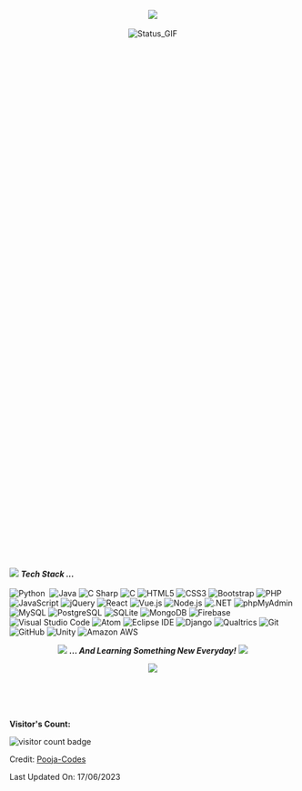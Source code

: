 <p align="center">
  <img align="center" style="width:80%;height:0;padding-bottom:182%;position:relative;" alt="Hi_Image"src="https://github.com/Pooja-Codes/Pooja-Codes/blob/main/Pooja-Hi.png">
</p>
<p align="center">
  <a href="https://www.linkedin.com/in/pooja-patel-here/"><img src="https://img.shields.io/badge/-Pooja%20Patel-0077B5?style=for-the-badge&logo=Linkedin&logoColor=white"/></a>
</p> 

<p align="center">
  <img  align="center" style="width:80%;height:0;padding-bottom:182%;position:relative;" alt="Status_GIF" src="https://github.com/Pooja-Codes/Pooja-Codes/blob/main/Pooja-Status.gif">
</p>

<img src="https://media.giphy.com/media/ObNTw8Uzwy6KQ/giphy.gif" width="30px">&nbsp;***Tech Stack ...***<br><br>
  ![Python](https://img.shields.io/static/v1?style=for-the-badge&message=Python&color=3776AB&logo=Python&logoColor=FFFFFF&label=)&nbsp;
  ![Java](https://img.shields.io/static/v1?style=for-the-badge&message=Java&color=2F2625&logo=CoffeeScript&logoColor=FFFFFF&label=)
  ![C Sharp](https://img.shields.io/static/v1?style=for-the-badge&message=C+Sharp&color=239120&logo=C+Sharp&logoColor=FFFFFF&label=)
  ![C](https://img.shields.io/static/v1?style=for-the-badge&message=C&color=222222&logo=C&logoColor=A8B9CC&label=)
  ![HTML5](https://img.shields.io/static/v1?style=for-the-badge&message=HTML5&color=E34F26&logo=HTML5&logoColor=FFFFFF&label=)
  ![CSS3](https://img.shields.io/static/v1?style=for-the-badge&message=CSS3&color=1572B6&logo=CSS3&logoColor=FFFFFF&label=)
  ![Bootstrap](https://img.shields.io/static/v1?style=for-the-badge&message=Bootstrap&color=7952B3&logo=Bootstrap&logoColor=FFFFFF&label=)
  ![PHP](https://img.shields.io/static/v1?style=for-the-badge&message=PHP&color=777BB4&logo=PHP&logoColor=FFFFFF&label=)
  ![JavaScript](https://img.shields.io/static/v1?style=for-the-badge&message=JavaScript&color=222222&logo=JavaScript&logoColor=F7DF1E&label=)
  ![jQuery](https://img.shields.io/static/v1?style=for-the-badge&message=jQuery&color=0769AD&logo=jQuery&logoColor=FFFFFF&label=)
  ![React](https://img.shields.io/static/v1?style=for-the-badge&message=React&color=222222&logo=React&logoColor=61DAFB&label=)
  ![Vue.js](https://img.shields.io/static/v1?style=for-the-badge&message=Vue.js&color=222222&logo=Vue.js&logoColor=4FC08D&label=)
  ![Node.js](https://img.shields.io/static/v1?style=for-the-badge&message=Node.js&color=339933&logo=Node.js&logoColor=FFFFFF&label=)
  ![.NET](https://img.shields.io/static/v1?style=for-the-badge&message=.NET&color=512BD4&logo=.NET&logoColor=FFFFFF&label=)
  ![phpMyAdmin](https://img.shields.io/static/v1?style=for-the-badge&message=phpMyAdmin&color=6C78AF&logo=phpMyAdmin&logoColor=FFFFFF&label=)
  ![MySQL](https://img.shields.io/static/v1?style=for-the-badge&message=MySQL&color=4479A1&logo=MySQL&logoColor=FFFFFF&label=)
  ![PostgreSQL](https://img.shields.io/static/v1?style=for-the-badge&message=PostgreSQL&color=4169E1&logo=PostgreSQL&logoColor=FFFFFF&label=)
  ![SQLite](https://img.shields.io/static/v1?style=for-the-badge&message=SQLite&color=003B57&logo=SQLite&logoColor=FFFFFF&label=)
  ![MongoDB](https://img.shields.io/static/v1?style=for-the-badge&message=MongoDB&color=47A248&logo=MongoDB&logoColor=FFFFFF&label=)
  ![Firebase](https://img.shields.io/static/v1?style=for-the-badge&message=Firebase&color=222222&logo=Firebase&logoColor=FFCA28&label=)
  ![Visual Studio Code](https://img.shields.io/static/v1?style=for-the-badge&message=Visual+Studio+Code&color=007ACC&logo=Visual+Studio+Code&logoColor=FFFFFF&label=)
  ![Atom](https://img.shields.io/static/v1?style=for-the-badge&message=Atom&color=66595C&logo=Atom&logoColor=FFFFFF&label=)
  ![Eclipse IDE](https://img.shields.io/static/v1?style=for-the-badge&message=Eclipse+IDE&color=2C2255&logo=Eclipse+IDE&logoColor=FFFFFF&label=)
  ![Django](https://img.shields.io/static/v1?style=for-the-badge&message=Django&color=092E20&logo=Django&logoColor=FFFFFF&label=)
  ![Qualtrics](https://img.shields.io/static/v1?style=for-the-badge&message=Qualtrics&color=222222&logo=Qualtrics&logoColor=00B4EF&label=)
  ![Git](https://img.shields.io/static/v1?style=for-the-badge&message=Git&color=F05032&logo=Git&logoColor=FFFFFF&label=)
  ![GitHub](https://img.shields.io/static/v1?style=for-the-badge&message=GitHub&color=181717&logo=GitHub&logoColor=FFFFFF&label=)
  ![Unity](https://img.shields.io/static/v1?style=for-the-badge&message=Unity&color=222222&logo=Unity&logoColor=FFFFFF&label=)
  ![Amazon AWS](https://img.shields.io/static/v1?style=for-the-badge&message=Amazon+AWS&color=232F3E&logo=Amazon+AWS&logoColor=FFFFFF&label=)
  
<p align="center"><img src="https://media.giphy.com/media/VgCDAzcKvsR6OM0uWg/giphy.gif" width="50" /> <b><i>... And Learning Something New Everyday!</i></b> <img src="https://media.giphy.com/media/7j2hfyeVcDtf2/giphy.gif" width="50" /></p>

<p align="center" ><img src="https://github-readme-streak-stats.herokuapp.com?user=Pooja-Codes&theme=chartreuse-dark"></p>
</p> 

<br/><br/><br/>
<p><b>Visitor's Count: </b></p>
<img src="https://profile-counter.glitch.me/Pooja-Codes/count.svg" alt="visitor count badge"/>

Credit: [Pooja-Codes](https://github.com/Pooja-Codes)

Last Updated On: 17/06/2023
